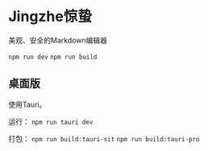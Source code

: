 # Jingzhe惊蛰

美观、安全的Markdown编辑器

`npm run dev`
`npm run build`

## 桌面版
使用Tauri。

运行：
`npm run tauri dev`

打包：
`npm run build:tauri-sit`
`npm run build:tauri-pro`